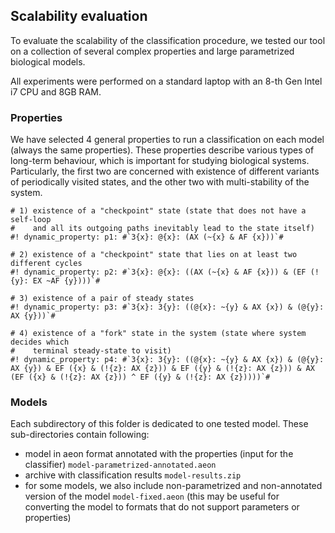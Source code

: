 ## Scalability evaluation

To evaluate the scalability of the classification procedure, we tested
our tool on a collection of several complex properties and large parametrized biological models.

All experiments were performed on a standard laptop with an 8-th Gen Intel i7 CPU and 8GB RAM.

### Properties

We have selected 4 general properties to run a classification on each model (always the same properties). 
These properties describe various types of long-term behaviour, which is important for studying biological systems.
Particularly, the first two are concerned with existence of different variants of periodically visited states, 
and the other two with multi-stability of the system.
```
# 1) existence of a "checkpoint" state (state that does not have a self-loop
#    and all its outgoing paths inevitably lead to the state itself)
#! dynamic_property: p1: #`3{x}: @{x}: (AX (~{x} & AF {x}))`#

# 2) existence of a "checkpoint" state that lies on at least two different cycles
#! dynamic_property: p2: #`3{x}: @{x}: ((AX (~{x} & AF {x})) & (EF (!{y}: EX ~AF {y})))`#

# 3) existence of a pair of steady states
#! dynamic_property: p3: #`3{x}: 3{y}: ((@{x}: ~{y} & AX {x}) & (@{y}: AX {y}))`#

# 4) existence of a "fork" state in the system (state where system decides which
#    terminal steady-state to visit)
#! dynamic_property: p4: #`3{x}: 3{y}: ((@{x}: ~{y} & AX {x}) & (@{y}: AX {y}) & EF ({x} & (!{z}: AX {z})) & EF ({y} & (!{z}: AX {z})) & AX (EF ({x} & (!{z}: AX {z})) ^ EF ({y} & (!{z}: AX {z}))))`#
```

### Models

Each subdirectory of this folder is dedicated to one tested model.
These sub-directories contain following:
- model in aeon format annotated with the properties (input for the classifier) `model-parametrized-annotated.aeon`
- archive with classification results `model-results.zip` 
- for some models, we also include non-parametrized and non-annotated version of the model `model-fixed.aeon`
(this may be useful for converting the model to formats that do not support parameters or properties)

